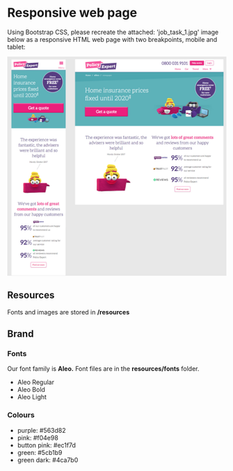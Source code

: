 # Responsive web page
Using Bootstrap CSS, please recreate the attached: 'job_task_1.jpg' image below as a responsive HTML web page with two breakpoints, mobile and tablet:

![Required page layout](resources/images/job_task_1.jpg)

## Resources
Fonts and images are stored in **/resources**

## Brand
### Fonts
Our font family is **Aleo.** Font files are in the **resources/fonts** folder.

- Aleo Regular
- Aleo Bold
- Aleo Light


### Colours
- purple: #563d82
- pink: #f04e98
- button pink: #ec1f7d
- green: #5cb1b9
- green dark: #4ca7b0
